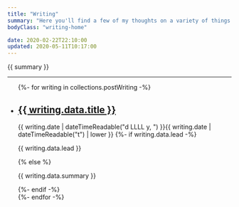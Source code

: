 ```yaml
---
title: "Writing"
summary: "Here you'll find a few of my thoughts on a variety of things. Some web tech related, some philosophical, some of a religious nature and some just me trying to process something as honestly as I can."
bodyClass: "writing-home"

date: 2020-02-22T22:10:00
updated: 2020-05-11T10:17:00
---
```


{{ summary }}

---

<ul class="[ flow ] [ writing__list ]">
{%- for writing in collections.postWriting -%}
  <li class="[ writing__list-item ]">
    <article class="[ flow ] [ writing__summary ]">
      <h2><a href="{{ writing.url }}">{{ writing.data.title }}</a></h2>
      <time datetime="{{ writing.date | dateTime }}">{{ writing.date | dateTimeReadable("d LLLL y, ") }}{{ writing.date | dateTimeReadable("t") | lower }}</time>
      {%- if writing.data.lead -%}
        <p>{{ writing.data.lead }}</p>
      {% else %}
        <p>{{ writing.data.summary }}</p>
      {%- endif -%}
    </article>
  </li>
{%- endfor -%}
</ul>
